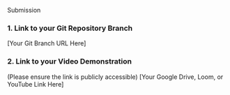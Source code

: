 Submission


### 1. Link to your Git Repository Branch
[Your Git Branch URL Here]


### 2. Link to your Video Demonstration
(Please ensure the link is publicly accessible)
[Your Google Drive, Loom, or YouTube Link Here]
